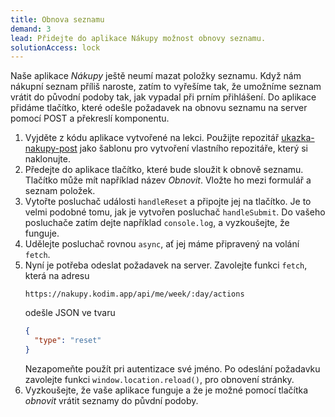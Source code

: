 ```yaml
---
title: Obnova seznamu
demand: 3
lead: Přidejte do aplikace Nákupy možnost obnovy seznamu.
solutionAccess: lock
---
```


Naše aplikace _Nákupy_ ještě neumí mazat položky seznamu. Když nám nákupní seznam příliš naroste, zatím to vyřešíme tak, že umožníme seznam vrátit do původní podoby tak, jak vypadal při prním přihlášení. Do aplikace přidáme tlačítko, které odešle požadavek na obnovu seznamu na server pomocí POST a překreslí komponentu.

1. Vyjděte z kódu aplikace vytvořené na lekci. Použijte repozitář [ukazka-nakupy-post](https://github.com/Czechitas-podklady-WEB/ukazka-nakupy-post) jako šablonu pro vytvoření vlastního repozitáře, který si naklonujte.
1. Předejte do aplikace tlačítko, které bude sloužit k obnově seznamu. Tlačítko může mít například název _Obnovit_. Vložte ho mezi formulář a seznam položek.
1. Vytořte posluchač události `handleReset` a připojte jej na tlačítko. Je to velmi podobné tomu, jak je vytvořen posluchač `handleSubmit`. Do vašeho posluchače zatím dejte například `console.log`, a vyzkoušejte, že funguje.
1. Udělejte posluchač rovnou `async`, ať jej máme připravený na volání `fetch`.
1. Nyní je potřeba odeslat požadavek na server. Zavolejte funkci `fetch`, která na adresu
   ```
   https://nakupy.kodim.app/api/me/week/:day/actions
   ```
   odešle JSON ve tvaru
   ```json
   {
     "type": "reset"
   }
   ```
   Nezapomeňte použít pri autentizace své jméno. Po odeslání požadavku zavolejte funkci `window.location.reload()`, pro obnovení stránky. 
1. Vyzkoušejte, že vaše aplikace funguje a že je možné pomocí tlačítka _obnovit_ vrátit seznamy do půvdní podoby.

